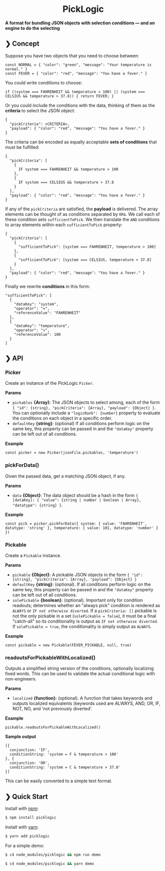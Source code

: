 <h1 align="center">PickLogic</h1>

<p>
<b>A format for bundling JSON objects with selection conditions — and an engine to do the selecting</b>
<br>
</p>

## ❯ Concept
Suppose you have two objects that you need to choose between:

    const NORMAL = { "color": "green", "message": "Your temperature is normal." }
    const FEVER = { "color": "red", "message": "You have a fever." }
You could write conditions to choose:

`if ((system === FAHRENHEIT && temperature > 100) || (system === CELSIUS && temperature > 37.8)) { return FEVER; }`

Or you could include the conditions with the data, thinking of them as the **criteria** to select the JSON object:

    {
      "pickCriteria": <CRITERIA>,
      "payload": { "color": "red", "message": "You have a fever." }
    }
The criteria can be encoded as equally acceptable **sets of conditions** that must be fulfilled:

    {
      "pickCriteria": [
        {
          IF system === FAHRENHEIT && temperature > 100
        },
        {
          IF system === CELSIUS && temperature > 37.8
        }
      ],
      "payload": { "color": "red", "message": "You have a fever." }
    }
If any of the `pickCriteria`  are satisfied, the **payload** is delivered. The array elements can be thought of as conditions separated by `OR`s. We call each of these condition sets `sufficientToPick`.  We then translate the `AND` conditions to array elements within each `sufficientToPick` property:


    {
      "pickCriteria": [
        {
          "sufficientToPick": [system === FAHRENHEIT, temperature > 100]
        },
        {
          "sufficientToPick": [system === CELSIUS, temperature > 37.8]
        }
      ],
      "payload": { "color": "red", "message": "You have a fever." }
    }
Finally we rewrite **conditions** in this form:


    "sufficientToPick": [
      {
        "dataKey": "system",
        "operator": "=",
        "referenceValue": "FAHRENHEIT"
      },
      {
        "dataKey": "temperature",
        "operator": ">",
        "referenceValue": 100
      }
    ]

## ❯ API
### Picker
Create an instance of the PickLogic `Picker`.

**Params**

* `pickables` **{Array}**: The JSON objects to select among, each of the form `{ "id": {string}, "pickCriteria": {Array}, "payload": {Object} }`. You can optionally include a `"logicRank": {number}` property to evaluate the conditions on each object in a specific order.
* `defaultKey` **{string}**: (optional) If all conditions perform logic on the same key, this property can be passed in and the `"dataKey"` property can be left out of all conditions.

**Example**

`const picker = new Picker(jsonFile.pickables, 'temperature')`

### pickForData()
Given the passed data, get a matching JSON object, if any.

**Params**

* `data` **{Object}**: The data object should be a hash in the form `{ [dataKey]: { "value": {string | number | boolean | Array}, "datatype": {string} }`.

**Example**

`const pick = picker.pickForData({ system: { value: 'FAHRENHEIT', datatype: 'string' }, temperature: { value: 101, datatype: 'number' } })`

### Pickable
Create a `Pickable` instance.

**Params**

* `pickable` **{Object}**: A pickable JSON objects in the form `{ "id": {string}, "pickCriteria": {Array}, "payload": {Object} }`
* `defaultKey` **{string}**: (optional). If all conditions perform logic on the same key, this property can be passed in and the `"dataKey"` property can be left out of all conditions.
* `solePickable` **{boolean}**: (optional). Important only for condition readouts; determines whether an "always pick" condition is rendered as `ALWAYS` or `IF not otherwise diverted`. If a `pickCriteria: []` pickable is not the only pickable in a set (`solePickable = false`), it must be a final "catch-all" so its conditionality is output as `IF not otherwise diverted`. If `solePickable = true`, the conditionality is simply output as `ALWAYS`.

**Example**

`const pickable = new Pickable(FEVER_PICKABLE, null, true)`

### readoutsForPickableWithLocalized()
Outputs a simplified string version of the conditions, optionally localizing fixed words. This can be used to validate the actual conditional logic with non-engineers.

**Params**

* `localized` **{function}**: (optional). A function that takes keywords and outputs localized equivalents (keywords used are ALWAYS, AND, OR, IF, NOT, NO, and 'not previously diverted'.

**Example**

`pickable.readoutsForPickableWithLocalized()`

**Sample output**

    [{ 
      conjunction: 'IF',
      conditionString: 'system = F & temperature > 100'
    }, {
      conjunction: 'OR',
      conditionString: 'system = C & temperature > 37.8'
    }]
This can be easily converted to a simple text format.
## ❯ Quick Start
Install with [npm](https://www.npmjs.com/):

```sh
$ npm install picklogic
```
Install with [yarn](https://yarnpkg.com/en/):

```sh
$ yarn add picklogic
```
For a simple demo:
```sh
$ cd node_modules/picklogic && npm run demo 
```
```sh
$ cd node_modules/picklogic && yarn demo 
```